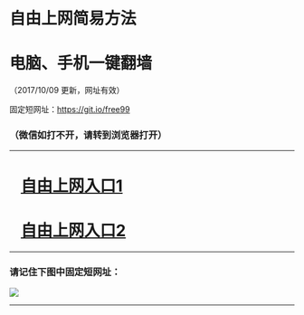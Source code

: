 ﻿# 自由上网简易方法

# 电脑、手机一键翻墙

（2017/10/09 更新，网址有效）

固定短网址：https://git.io/free99

### （微信如打不开，请转到浏览器打开）


***





# &nbsp;&nbsp; <a href="http://ft2200132224.fwq-tz-1001.info/fwqtz01.html?t=100900112247 " target="_blank">自由上网入口1</a>
# &nbsp;&nbsp; <a href="http://ft2388421625.fwq-tz-1002.info/fwqtz02.html?t=100900130038 " target="_blank">自由上网入口2</a>
***

### 请记住下图中固定短网址：

<img src="https://s3-us-west-2.amazonaws.com/fwq-1001/yjfq-20170905okok.png" /> 


***

